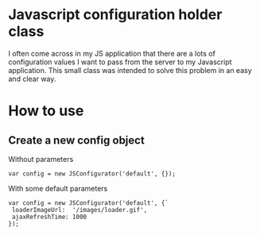 # Javascript configuration holder class
I often come across in my JS application that there are a lots of configuration values I want to pass from the server to my Javascript application. This small class was intended to solve this problem in an easy and clear way.

# How to use
## Create a new config object
Without parameters

    var config = new JSConfigurator('default', {});

With some default parameters

    var config = new JSConfigurator('default', {`
     loaderImageUrl:  '/images/loader.gif',
     ajaxRefreshTime: 1000
    });

